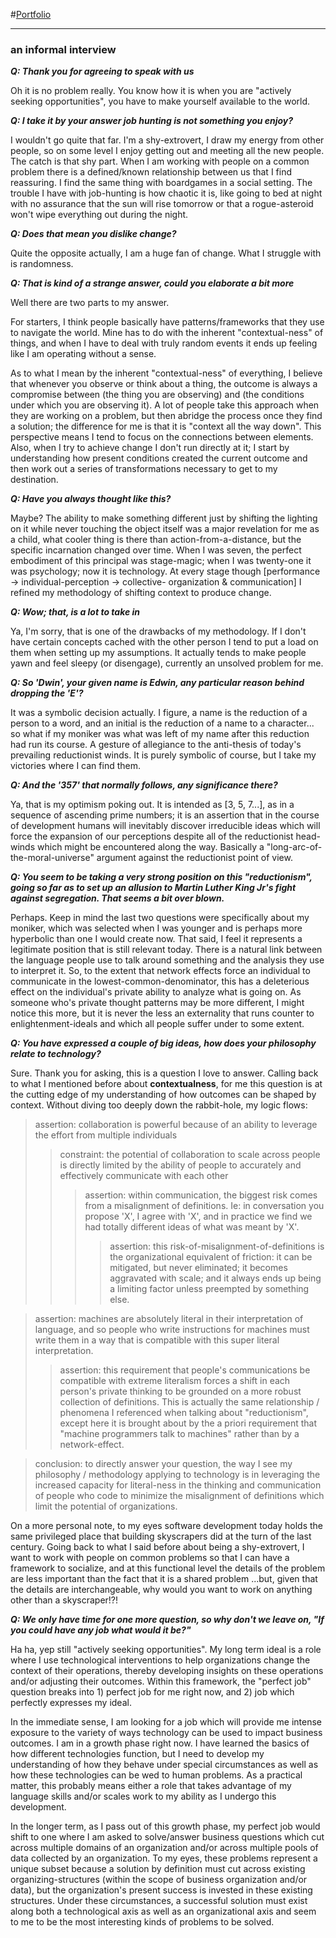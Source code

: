 #[Portfolio](http://dwin357.github.io/)

---

### an informal interview

**_Q: Thank you for agreeing to speak with us_**

Oh it is no problem really.  You know how it is when you are "actively seeking opportunities", you have to make yourself available to the world.


**_Q: I take it by your answer job hunting is not something you enjoy?_**

I wouldn't go quite that far.  I'm a shy-extrovert, I draw my energy from other people, so on some level I enjoy getting out and meeting all the new people.  The catch is that shy part.  When I am working with people on a common problem there is a defined/known relationship between us that I find reassuring.  I find the same thing with boardgames in a social setting.  The trouble I have with job-hunting is how chaotic it is, like going to bed at night with no assurance that the sun will rise tomorrow or that a rogue-asteroid won't wipe everything out during the night.


**_Q: Does that mean you dislike change?_**

Quite the opposite actually, I am a huge fan of change.  What I struggle with is randomness.  


**_Q: That is kind of a strange answer, could you elaborate a bit more_**

Well there are two parts to my answer.

For starters, I think people basically have patterns/frameworks that they use to navigate the world.  Mine has to do with the inherent "contextual-ness" of things, and when I have to deal with truly random events it ends up feeling like I am operating without a sense.

As to what I mean by the inherent "contextual-ness" of everything, I believe that whenever you observe or think about a thing, the outcome is always a compromise between (the thing you are observing) and (the conditions under which you are observing it).  A lot of people take this approach when they are working on a problem, but then abridge the process once they find a solution; the difference for me is that it is "context all the way down".  This perspective means I tend to focus on the connections between elements.  Also, when I try to achieve change I don't run directly at it; I start by understanding how present conditions created the current outcome and then work out a series of transformations necessary to get to my destination.



**_Q: Have you always thought like this?_**

Maybe?  The ability to make something different just by shifting the lighting on it while never touching the object itself was a major revelation for me as a child, what cooler thing is there than action-from-a-distance, but the specific incarnation changed over time.  When I was seven, the perfect embodiment of this principal was stage-magic; when I was twenty-one it was psychology; now it is technology.  At every stage though [performance -> individual-perception -> collective- organization & communication] I refined my methodology of shifting context to produce change.


**_Q: Wow; that, is a lot to take in_**

Ya, I'm sorry, that is one of the drawbacks of my methodology.  If I don't have certain concepts cached with the other person I tend to put a load on them when setting up my assumptions.  It actually tends to make people yawn and feel sleepy (or disengage), currently an unsolved problem for me.


**_Q: So 'Dwin', your given name is Edwin, any particular reason behind dropping the 'E'?_**

It was a symbolic decision actually.  I figure, a name is the reduction of a person to a word, and an initial is the reduction of a name to a character... so what if my moniker  was what was left of my name after this reduction had run its course.  A gesture of allegiance to the anti-thesis of today's prevailing reductionist winds.  It is purely symbolic of course, but I take my victories where I can find them.


**_Q: And the '357' that normally follows, any significance there?_**

Ya, that is my optimism poking out.  It is intended as [3, 5, 7...], as in a sequence of ascending prime numbers; it is an assertion that in the course of development humans will inevitably discover irreducible ideas which will force the expansion of our perceptions despite all of the reductionist head-winds which might be encountered along the way.  Basically a "long-arc-of-the-moral-universe" argument against the reductionist point of view.


**_Q: You seem to be taking a very strong position on this "reductionism", going so far as to set up an allusion to Martin Luther King Jr's fight against segregation.  That seems a bit over blown._**

Perhaps.  Keep in mind the last two questions were specifically about my moniker, which was selected when I was younger and is perhaps more hyperbolic than one I would create now.  That said, I feel it represents a legitimate position that is still relevant today.  There is a natural link between the language people use to talk around something and the analysis they use to interpret it.  So, to the extent that network effects force an individual to communicate in the lowest-common-denominator, this has a deleterious effect on the individual's private ability to analyze what is going on.  As someone who's private thought patterns may be more different, I might notice this more, but it is never the less an externality that runs counter to enlightenment-ideals and which all people suffer under to some extent.


**_Q: You have expressed a couple of big ideas, how does your philosophy relate to technology?_**

Sure.  Thank you for asking, this is a question I love to answer.  Calling back to what I mentioned before about **contextualness**, for me this question is at the cutting edge of my understanding of how outcomes can be shaped by context.  Without diving too deeply down the rabbit-hole, my logic flows: 

>assertion: collaboration is powerful because of an ability to leverage the effort from multiple individuals 
>>constraint: the potential of collaboration to scale across people is directly limited by the ability of people to accurately and effectively communicate with each other
>>>assertion: within communication, the biggest risk comes from a misalignment of definitions. Ie: in conversation you propose 'X', I agree with 'X', and in practice we find we had totally different ideas of what was meant by 'X'.
>>>>assertion: this risk-of-misalignment-of-definitions is the organizational equivalent of friction: it can be mitigated, but never eliminated; it becomes aggravated with scale; and it always ends up being a limiting factor unless preempted by something else.

>assertion: machines are absolutely literal in their interpretation of language, and so people who write instructions for machines must write them in a way that is compatible with this super literal interpretation.
>>assertion: this requirement that people's communications be compatible with extreme literalism forces a shift in each person's private thinking to be grounded on a more robust collection of definitions.  This is actually the same relationship / phenomena I referenced when talking about "reductionism", except here it is brought about by the a priori requirement that "machine programmers talk to machines" rather than by a network-effect.

>conclusion: to directly answer your question, the way I see my philosophy / methodology applying to technology is in leveraging the increased capacity for literal-ness in the thinking and communication of people who code to minimize the misalignment of definitions which limit the potential of organizations.

On a more personal note, to my eyes software development today holds the same privileged place that building skyscrapers did at the turn of the last century.   Going back to what I said before about being a shy-extrovert, I want to work with people on common problems so that I can have a framework to socialize, and at this functional level the details of the problem are less important than the fact that it is a shared problem  ...but, given that the details are interchangeable, why would you want to work on anything other than a skyscraper!?!



**_Q: We only have time for one more question, so why don't we leave on, "If you could have any job what would it be?"_**

Ha ha, yep still "actively seeking opportunities".  My long term ideal is a role where I use technological interventions to help organizations change the context of their operations, thereby developing insights on these operations and/or adjusting their outcomes.  Within this framework, the "perfect job" question breaks into 1) perfect job for me right now, and 2) job which perfectly expresses my ideal.

In the immediate sense, I am looking for a job which will provide me intense exposure to the variety of ways technology can be used to impact business outcomes.  I am in a growth phase right now.  I have learned the basics of how different technologies function, but I need to develop my understanding of how they behave under special circumstances as well as how these technologies can be wed to human problems.  As a practical matter, this probably means either a role that takes advantage of my language skills and/or scales work to my ability as I undergo this development.

In the longer term, as I pass out of this growth phase, my perfect job would shift to one where I am asked to solve/answer business questions which cut across multiple domains of an organization and/or across multiple pools of data collected by an organization.  To my eyes, these problems represent a unique subset because a solution by definition must cut across existing organizing-structures (within the scope of business organization and/or data), but the organization's present success is invested in these existing structures.  Under these circumstances, a successful solution must exist along both a technological axis as well as an organizational axis and seem to me to be the most interesting kinds of problems to be solved.